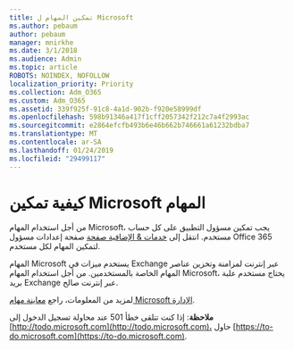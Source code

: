 ```yaml
---
title: تمكين المهام ل Microsoft
ms.author: pebaum
author: pebaum
manager: mnirkhe
ms.date: 3/1/2018
ms.audience: Admin
ms.topic: article
ROBOTS: NOINDEX, NOFOLLOW
localization_priority: Priority
ms.collection: Adm_O365
ms.custom: Adm_O365
ms.assetid: 339f925f-91c8-4a1d-902b-f920e58999df
ms.openlocfilehash: 598b91346a417f1cff2057342f212c7a4f2993ac
ms.sourcegitcommit: e2864efcfb493b6e46b662b746661a61232bdba7
ms.translationtype: MT
ms.contentlocale: ar-SA
ms.lasthandoff: 01/24/2019
ms.locfileid: "29499117"
---
```

# <a name="how-to-enable-microsoft-to-do"></a>كيفية تمكين Microsoft المهام

من أجل استخدام المهام Microsoft، يجب تمكين مسؤول التطبيق على كل حساب مستخدم. انتقل إلى [خدمات &amp; الإضافية صفحة](https://portal.office.com/adminportal/home#/Settings/ServicesAndAddIns) صفحة إعدادات مسؤول Office 365 لتمكين المهام لكل مستخدم. 
  
المهام Microsoft يستخدم ميزات في Exchange عبر إنترنت لمزامنة وتخزين عناصر المهام الخاصة بالمستخدمين. من أجل استخدام المهام Microsoft، يحتاج مستخدم علبة بريد Exchange عبر إنترنت صالح.
  
لمزيد من المعلومات، راجع [معاينة مهام Microsoft الإدارة](https://support.office.com/article/490c1a8c-2333-4952-8125-841afadb9620.aspx).
  
 **ملاحظة**: إذا كنت تتلقى خطأ 501 عند محاولة تسجيل الدخول إلى [http://todo.microsoft.com](http://todo.microsoft.com)، حاول [https://to-do.microsoft.com](https://to-do.microsoft.com).
  


